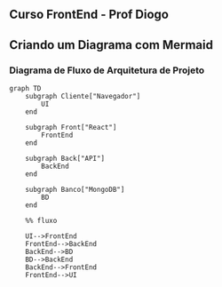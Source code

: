 ## Curso FrontEnd - Prof Diogo 



## Criando um Diagrama com Mermaid

### Diagrama de Fluxo de Arquitetura de Projeto
```mermaid 
graph TD
    subgraph Cliente["Navegador"]
        UI
    end
    
    subgraph Front["React"]
        FrontEnd
    end
    
    subgraph Back["API"]
        BackEnd
    end
    
    subgraph Banco["MongoDB"]
        BD
    end

    %% fluxo

    UI-->FrontEnd
    FrontEnd-->BackEnd
    BackEnd-->BD
    BD-->BackEnd
    BackEnd-->FrontEnd
    FrontEnd-->UI

```

